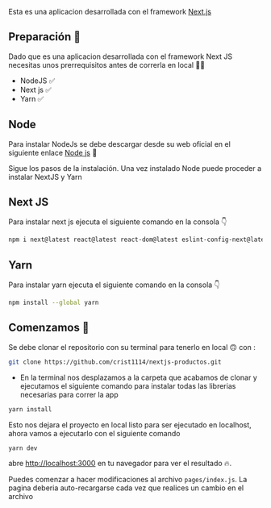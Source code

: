 Esta es una aplicacion desarrollada con el framework [Next.js](https://nextjs.org/) 

## Preparación :t-rex:	
Dado que es una aplicacion desarrollada con el framework Next JS necesitas unos prerrequisitos antes de correrla en local :face_in_clouds:

- NodeJS :white_check_mark:	
- Next js :white_check_mark:	
- Yarn :white_check_mark:	
## Node
Para instalar NodeJs se debe descargar desde su web oficial en el siguiente enlace
[Node js](https://nodejs.org/en/download/)  :slightly_smiling_face:	

Sigue los pasos de la instalación.
Una vez instalado Node puede proceder a instalar NextJS y Yarn 

## Next JS

Para instalar next js ejecuta el siguiente comando en la consola :point_down:	
```bash
npm i next@latest react@latest react-dom@latest eslint-config-next@latest
``` 

## Yarn
Para instalar yarn ejecuta el siguiente comando en la consola :point_down:	
```bash
npm install --global yarn
``` 
## Comenzamos :rocket:	
Se debe clonar el repositorio con su terminal para tenerlo en local :upside_down_face: con :

```bash
git clone https://github.com/crist1114/nextjs-productos.git
```
- En la terminal nos desplazamos a la carpeta que acabamos de clonar y ejecutamos el siguiente comando para instalar todas las librerias necesarias para correr la app
```bash
yarn install
```
Esto nos dejara el proyecto en local listo para ser ejecutado en localhost, ahora vamos a ejecutarlo con el siguiente comando

```bash
yarn dev
```
abre [http://localhost:3000](http://localhost:3000) en tu navegador para ver el resultado :fire:.

Puedes comenzar a hacer modificaciones al archivo `pages/index.js`. La pagina deberia auto-recargarse cada vez que realices un cambio en el archivo

